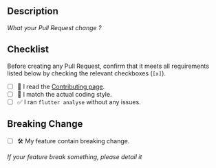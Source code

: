 ## Description

*What your Pull Request change ?*

## Checklist

Before creating any Pull Request, confirm that it meets all requirements listed below by checking the relevant checkboxes (`[x]`).

- [ ] 📕 I read the [Contributing page](https://github.com/Apparence-io/camera_awesome/blob/master/CONTRIBUTING.md).
- [ ] 🤝 I match the actual coding style.
- [ ] ✅ I ran ```flutter analyse``` without any issues.

## Breaking Change

- [ ] 🛠 My feature contain breaking change.

*If your feature break something, please detail it*